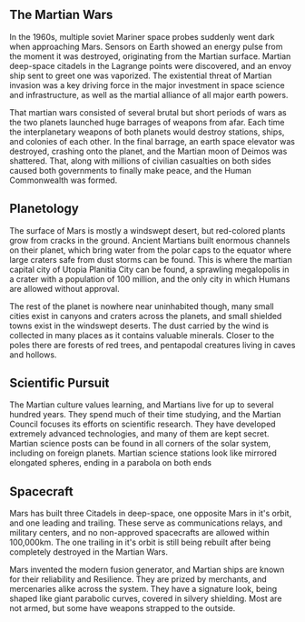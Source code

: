## The Martian Wars
In the 1960s, multiple soviet Mariner space probes suddenly went dark when approaching Mars. Sensors on Earth showed an energy pulse from the moment it was destroyed, originating from the Martian surface. Martian deep-space citadels in the Lagrange points were discovered, and an envoy ship sent to greet one was vaporized. The existential threat of Martian invasion was a key driving force in the major investment in space science and infrastructure, as well as the martial alliance of all major earth powers.

That martian wars consisted of several brutal but short periods of wars as the two planets launched huge barrages of weapons from afar. Each time the interplanetary weapons of both planets would destroy stations, ships, and colonies of each other. In the final barrage, an earth space elevator was destroyed, crashing onto the planet, and the Martian moon of Deimos was shattered. That, along with millions of civilian casualties on both sides caused both governments to finally make peace, and the Human Commonwealth was formed.
## Planetology
The surface of Mars is mostly a windswept desert, but red-colored plants grow from cracks in the ground. Ancient Martians built enormous channels on their planet, which bring water from the polar caps to the equator where large craters safe from dust storms can be found. This is where the martian capital city of Utopia Planitia City can be found, a sprawling megalopolis in a crater with a population of 100 million, and the only city in which Humans are allowed without approval.

The rest of the planet is nowhere near uninhabited though, many small cities exist in canyons and craters across the planets, and small shielded towns exist in the windswept deserts. The dust carried by the wind is collected in many places as it contains valuable minerals. Closer to the poles there are forests of red trees, and pentapodal creatures living in caves and hollows. 
## Scientific Pursuit
The Martian culture values learning, and Martians live for up to several hundred years. They spend much of their time studying, and the Martian Council focuses its efforts on scientific research. They have developed extremely advanced technologies, and many of them are kept secret. Martian science posts can be found in all corners of the solar system, including on foreign planets. Martian science stations look like mirrored elongated spheres, ending in a parabola on both ends
## Spacecraft
Mars has built three Citadels in deep-space, one opposite Mars in it's orbit, and one leading and trailing. These serve as communications relays, and military centers, and no non-approved spacecrafts are allowed within 100,000km. The one trailing in it's orbit is still being rebuilt after being completely destroyed in the Martian Wars.

Mars invented the modern fusion generator, and Martian ships are known for their reliability and Resilience. They are prized by merchants, and mercenaries alike across the system. They have a signature look, being shaped like giant parabolic curves, covered in silvery shielding. Most are not armed, but some have weapons strapped to the outside.